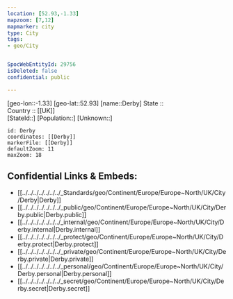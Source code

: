 ```yaml
---
location: [52.93,-1.33] 
mapzoom: [7,12] 
mapmarker: city 
type: City
tags:
- geo/City


SpocWebEntityId: 29756
isDeleted: false
confidential: public

---
```

[geo-lon::-1.33] 
[geo-lat::52.93] 
[name::Derby] 
State ::  
Country :: [[UK]]  
[StateId::] 
[Population::] 
[Unknown::] 


```leaflet
id: Derby
coordinates: [[Derby]] 
markerFile: [[Derby]] 
defaultZoom: 11 
maxZoom: 18
```


## Confidential Links & Embeds: 
- [[../../../../../../../_Standards/geo/Continent/Europe/Europe~North/UK/City/Derby|Derby]] 
- [[../../../../../../../_public/geo/Continent/Europe/Europe~North/UK/City/Derby.public|Derby.public]] 
- [[../../../../../../../_internal/geo/Continent/Europe/Europe~North/UK/City/Derby.internal|Derby.internal]] 
- [[../../../../../../../_protect/geo/Continent/Europe/Europe~North/UK/City/Derby.protect|Derby.protect]] 
- [[../../../../../../../_private/geo/Continent/Europe/Europe~North/UK/City/Derby.private|Derby.private]] 
- [[../../../../../../../_personal/geo/Continent/Europe/Europe~North/UK/City/Derby.personal|Derby.personal]] 
- [[../../../../../../../_secret/geo/Continent/Europe/Europe~North/UK/City/Derby.secret|Derby.secret]] 
